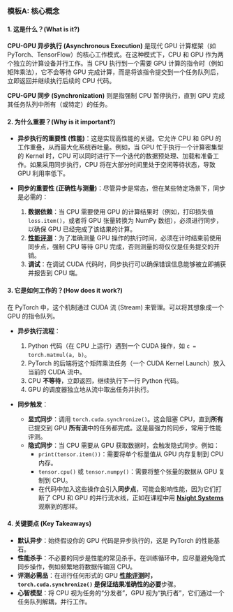 ### 模板A: 核心概念

#### 1. 这是什么？(What is it?)
**CPU-GPU 异步执行 (Asynchronous Execution)** 是现代 GPU 计算框架（如 PyTorch、TensorFlow）的核心工作模式。在这种模式下，CPU 和 GPU 作为两个独立的计算设备并行工作。当 CPU 执行到一个需要 GPU 计算的指令时（例如矩阵乘法），它不会等待 GPU 完成计算，而是将该指令提交到一个任务队列后，立即返回并继续执行后续的 CPU 代码。

**CPU-GPU 同步 (Synchronization)** 则是指强制 CPU 暂停执行，直到 GPU 完成其任务队列中所有（或特定）的任务。

#### 2. 为什么重要？(Why is it important?)
*   **异步执行的重要性 (性能)**：这是实现高性能的关键。它允许 CPU 和 GPU 的工作重叠，从而最大化系统吞吐量。例如，当 GPU 忙于执行一个计算密集型的 Kernel 时，CPU 可以同时进行下一个迭代的数据预处理、加载和准备工作。如果采用同步执行，CPU 将在大部分时间里处于空闲等待状态，导致 GPU 利用率低下。

*   **同步的重要性 (正确性与测量)**：尽管异步是常态，但在某些特定场景下，同步是必需的：
    1.  **数据依赖**：当 CPU 需要使用 GPU 的计算结果时（例如，打印损失值 `loss.item()`，或者将 GPU 张量转换为 NumPy 数组），必须进行同步，以确保 GPU 已经完成了该结果的计算。
    2.  **[性能评测](./Lecture6-Benchmarking.md)**：为了准确测量 GPU 操作的执行时间，必须在计时结束前使用同步点，强制 CPU 等待 GPU 完成，否则测量的将仅仅是任务提交的开销。
    3.  **调试**：在调试 CUDA 代码时，同步执行可以确保错误信息能够被立即捕获并报告到 CPU 端。

#### 3. 它是如何工作的？(How does it work?)
在 PyTorch 中，这个机制通过 CUDA 流 (Stream) 来管理。可以将其想象成一个 GPU 的指令队列。

*   **异步执行流程**：
    1.  Python 代码（在 CPU 上运行）遇到一个 CUDA 操作，如 `c = torch.matmul(a, b)`。
    2.  PyTorch 的后端将这个矩阵乘法任务（一个 CUDA Kernel Launch）放入当前的 CUDA 流中。
    3.  CPU **不等待**，立即返回，继续执行下一行 Python 代码。
    4.  GPU 的调度器独立地从流中取出任务并执行。

*   **同步触发**：
    *   **显式同步**：调用 `torch.cuda.synchronize()`。这会阻塞 CPU，直到**所有**已提交到 GPU **所有流**中的任务都完成。这是最强力的同步，常用于性能评测。
    *   **隐式同步**：当 CPU 需要从 GPU 获取数据时，会触发隐式同步。例如：
        *   `print(tensor.item())`：需要将单个标量值从 GPU 内存复制到 CPU 内存。
        *   `tensor.cpu()` 或 `tensor.numpy()`：需要将整个张量的数据从 GPU 复制到 CPU。
        *   在代码中加入这些操作会引入**同步点**，可能会影响性能，因为它们打断了 CPU 和 GPU 的并行流水线，正如在课程中用 **[Nsight Systems](./Lecture6-NVIDIA-Nsight-Systems.md)** 观察到的那样。

#### 4. 关键要点 (Key Takeaways)
*   **默认异步**：始终假设你的 GPU 代码是异步执行的，这是 PyTorch 的性能基石。
*   **性能杀手**：不必要的同步是性能的常见杀手。在训练循环中，应尽量避免隐式同步操作，例如频繁地将数据传输回 CPU。
*   **评测必需品**：在进行任何形式的 GPU **[性能评测](./Lecture6-Benchmarking.md)**时，`torch.cuda.synchronize()` 是保证结果准确性的**必要**步骤。
*   **心智模型**：将 CPU 视为任务的“分发者”，GPU 视为“执行者”，它们通过一个任务队列解耦，并行工作。